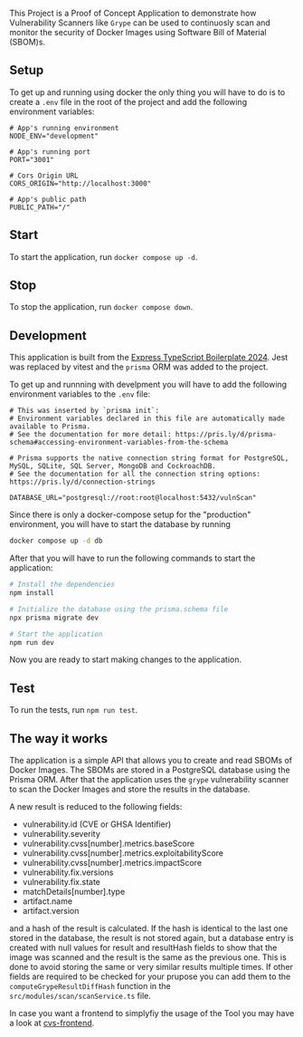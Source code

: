 This Project is a Proof of Concept Application to demonstrate how Vulnerability Scanners like `Grype` can be used to continuosly scan and monitor the security of Docker Images using Software Bill of Material (SBOM)s.

## Setup

To get up and running using docker the only thing you will have to do is to create a `.env` file in the root of the project and add the following environment variables:

```
# App's running environment
NODE_ENV="development"

# App's running port
PORT="3001"

# Cors Origin URL
CORS_ORIGIN="http://localhost:3000"

# App's public path
PUBLIC_PATH="/"
```

## Start

To start the application, run `docker compose up -d`.

## Stop

To stop the application, run `docker compose down`.

## Development

This application is built from the [Express TypeScript Boilerplate 2024](https://github.com/edwinhern/express-typescript-2024). Jest was replaced by vitest and the `prisma` ORM was added to the project.

To get up and runnning with develpment you will have to add the following environment variables to the `.env` file:

```
# This was inserted by `prisma init`:
# Environment variables declared in this file are automatically made available to Prisma.
# See the documentation for more detail: https://pris.ly/d/prisma-schema#accessing-environment-variables-from-the-schema

# Prisma supports the native connection string format for PostgreSQL, MySQL, SQLite, SQL Server, MongoDB and CockroachDB.
# See the documentation for all the connection string options: https://pris.ly/d/connection-strings

DATABASE_URL="postgresql://root:root@localhost:5432/vulnScan"
```

Since there is only a docker-compose setup for the "production" environment, you will have to start the database by running

```bash
docker compose up -d db
```

After that you will have to run the following commands to start the application:

```bash
# Install the dependencies
npm install

# Initialize the database using the prisma.schema file
npx prisma migrate dev

# Start the application
npm run dev
```

Now you are ready to start making changes to the application.

## Test

To run the tests, run `npm run test`.

## The way it works

The application is a simple API that allows you to create and read SBOMs of Docker Images. The SBOMs are stored in a PostgreSQL database using the Prisma ORM. After that the application uses the `grype` vulnerability scanner to scan the Docker Images and store the results in the database.

A new result is reduced to the following fields:

-   vulnerability.id (CVE or GHSA Identifier)
-   vulnerability.severity
-   vulnerability.cvss[number].metrics.baseScore
-   vulnerability.cvss[number].metrics.exploitabilityScore
-   vulnerability.cvss[number].metrics.impactScore
-   vulnerability.fix.versions
-   vulnerability.fix.state
-   matchDetails[number].type
-   artifact.name
-   artifact.version

and a hash of the result is calculated. If the hash is identical to the last one stored in the database, the result is not stored again, but a database entry is created with null values for result and resultHash fields to show that the image was scanned and the result is the same as the previous one. This is done to avoid storing the same or very similar results multiple times. If other fields are required to be checked for your prupose you can add them to the `computeGrypeResultDiffHash` function in the `src/modules/scan/scanService.ts` file.

In case you want a frontend to simplyfiy the usage of the Tool you may have a look at [cvs-frontend](https://github.com/T4YR4N/cvs-frontend).
